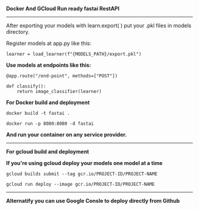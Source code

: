 **Docker And GCloud Run ready fastai RestAPI**

---

After exporting your models with learn.export( ) put your .pkl files in models directory.

Register models at app.py like this:

`learner = load_learner(f"{MODELS_PATH}/export.pkl")`

**Use models at endpoints like this:**

    @app.route("/end-point", methods=["POST"])

    def classify():
        return image_classifier(learner)

**For Docker build and deployment**

`docker build -t fastai .`

`docker run -p 8080:8080 -d fastai`

**And run your container on any service provider.**

---

**For gcloud build and deployment**

**If you're using gcloud deploy your models one model at a time**

`gcloud builds submit --tag gcr.io/PROJECT-ID/PROJECT-NAME`

`gcloud run deploy --image gcr.io/PROJECT-ID/PROJECT-NAME`

---

**Alternatify you can use Google Consle to deploy directly from Github**
